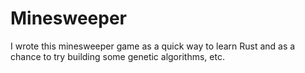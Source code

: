 Minesweeper
===========

I wrote this minesweeper game as a quick way to learn Rust and as a chance to try building some genetic algorithms, etc.
